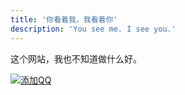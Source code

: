 ```yaml
---
title: '你看着我，我看着你'
description: 'You see me. I see you.'
---
```


这个网站，我也不知道做什么好。

[![添加QQ](https://img.shields.io/badge/添加QQ-2399052066-3af?style=flat-square&logo=tencent-qq)](http://wpa.qq.com/msgrd?v=3&uin=2399052066&site=qq&menu=yes)

